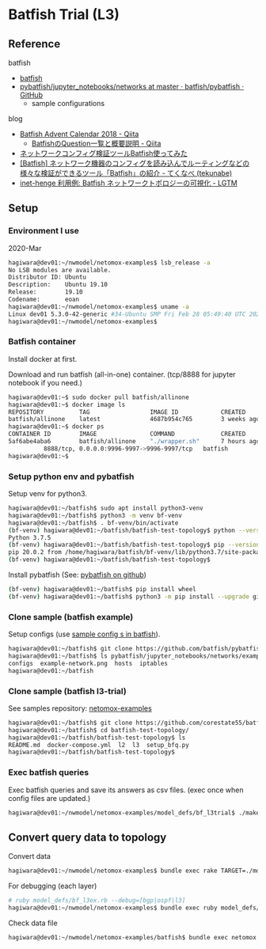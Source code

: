 # Batfish Trial (L3)

## Reference

batfish

* [batfish](https://www.batfish.org/)
* [pybatfish/jupyter\_notebooks/networks at master · batfish/pybatfish · GitHub](https://github.com/batfish/pybatfish/tree/master/jupyter_notebooks/networks)
  * sample configurations

blog

* [Batfish Advent Calendar 2018 \- Qiita](https://qiita.com/advent-calendar/2018/batfish)
  * [BatfishのQuestion一覧と概要説明 - Qiita](https://qiita.com/tech_kitara/items/be71005ad7b5091d25a4)
* [ネットワークコンフィグ検証ツールBatfish使ってみた](https://ccieojisan.net/post-1803/)
* [[Batfish] ネットワーク機器のコンフィグを読み込んでルーティングなどの様々な検証ができるツール「Batfish」の紹介 - てくなべ (tekunabe)](https://tekunabe.hatenablog.jp/entry/2018/10/25/batfish)
* [inet-henge 利用例: Batfish ネットワークトポロジーの可視化 - LGTM](https://codeout.hatenablog.com/)

## Setup

### Environment I use

2020-Mar

```bash
hagiwara@dev01:~/nwmodel/netomox-examples$ lsb_release -a
No LSB modules are available.
Distributor ID: Ubuntu
Description:    Ubuntu 19.10
Release:        19.10
Codename:       eoan
hagiwara@dev01:~/nwmodel/netomox-examples$ uname -a
Linux dev01 5.3.0-42-generic #34-Ubuntu SMP Fri Feb 28 05:49:40 UTC 2020 x86_64 x86_64 x86_64 GNU/Linux
hagiwara@dev01:~/nwmodel/netomox-examples$ 
```

### Batfish container

Install docker at first.

Download and run batfish (all-in-one) container. (tcp/8888 for jupyter notebook if you need.)

```bash
hagiwara@dev01:~$ sudo docker pull batfish/allinone
hagiwara@dev01:~$ docker image ls
REPOSITORY          TAG                 IMAGE ID            CREATED             SIZE
batfish/allinone    latest              4687b954c765        3 weeks ago         1.02GB
hagiwara@dev01:~$ docker ps
CONTAINER ID        IMAGE               COMMAND             CREATED             STATUS              PORTS                                        NAMES
5af6abe4aba6        batfish/allinone    "./wrapper.sh"      7 hours ago         Up 2 hours
          8888/tcp, 0.0.0.0:9996-9997->9996-9997/tcp   batfish
hagiwara@dev01:~$ 
```

### Setup python env and pybatfish

Setup venv for python3.

```bash
hagiwara@dev01:~/batfish$ sudo apt install python3-venv
hagiwara@dev01:~/batfish$ python3 -m venv bf-venv
hagiwara@dev01:~/batfish$ . bf-venv/bin/activate
(bf-venv) hagiwara@dev01:~/batfish/batfish-test-topology$ python --version
Python 3.7.5
(bf-venv) hagiwara@dev01:~/batfish/batfish-test-topology$ pip --version
pip 20.0.2 from /home/hagiwara/batfish/bf-venv/lib/python3.7/site-packages/pip (python 3.7)
(bf-venv) hagiwara@dev01:~/batfish/batfish-test-topology$ 
```

Install pybatfish (See: [pybatfish on github](https://github.com/batfish/pybatfish#install-pybatfish))

```bash
(bf-venv) hagiwara@dev01:~/batfish$ pip install wheel
(bf-venv) hagiwara@dev01:~/batfish$ python3 -m pip install --upgrade git+https://github.com/batfish/pybatfish.git                                               
```

### Clone sample (batfish example)

Setup configs (use [sample config s in batfish](https://github.com/batfish/pybatfish/tree/master/jupyter_notebooks/networks)).

```bash
hagiwara@dev01:~/batfish$ git clone https://github.com/batfish/pybatfish.git
hagiwara@dev01:~/batfish$ ls pybatfish/jupyter_notebooks/networks/example      
configs  example-network.png  hosts  iptables                                  
hagiwara@dev01:~/batfish
```

### Clone sample (batfish l3-trial)

See samples repository: [netomox\-examples](https://github.com/corestate55/netomox-examples)

```bash
hagiwara@dev01:~/batfish$ git clone https://github.com/corestate55/batfish-test-topology.git
hagiwara@dev01:~/batfish$ cd batfish-test-topology/
hagiwara@dev01:~/batfish/batfish-test-topology$ ls
README.md  docker-compose.yml  l2  l3  setup_bfq.py
hagiwara@dev01:~/batfish/batfish-test-topology$ 
```

### Exec batfish queries

Exec batfish queries and save its answers as csv files. (exec once when config files are updated.)

```bash
hagiwara@dev01:~/nwmodel/netomox-examples/model_defs/bf_l3trial$ ./make_csv.sh -c
```

## Convert query data to topology

Convert data

```bash
hagiwara@dev01:~/nwmodel/netomox-examples$ bundle exec rake TARGET=./model_defs/bf_l3ex.rb
```

For debugging (each layer)

```bash
# ruby model_defs/bf_l3ex.rb --debug=[bgp|ospf|l3]
hagiwara@dev01:~/nwmodel/netomox-examples$ bundle exec ruby model_defs/bf_l3ex.rb --debug=ospf
```

Check data file

```bash
hagiwara@dev01:~/nwmodel/netomox-examples/batfish$ bundle exec netomox check ../public/model/bf_trial.json
```

